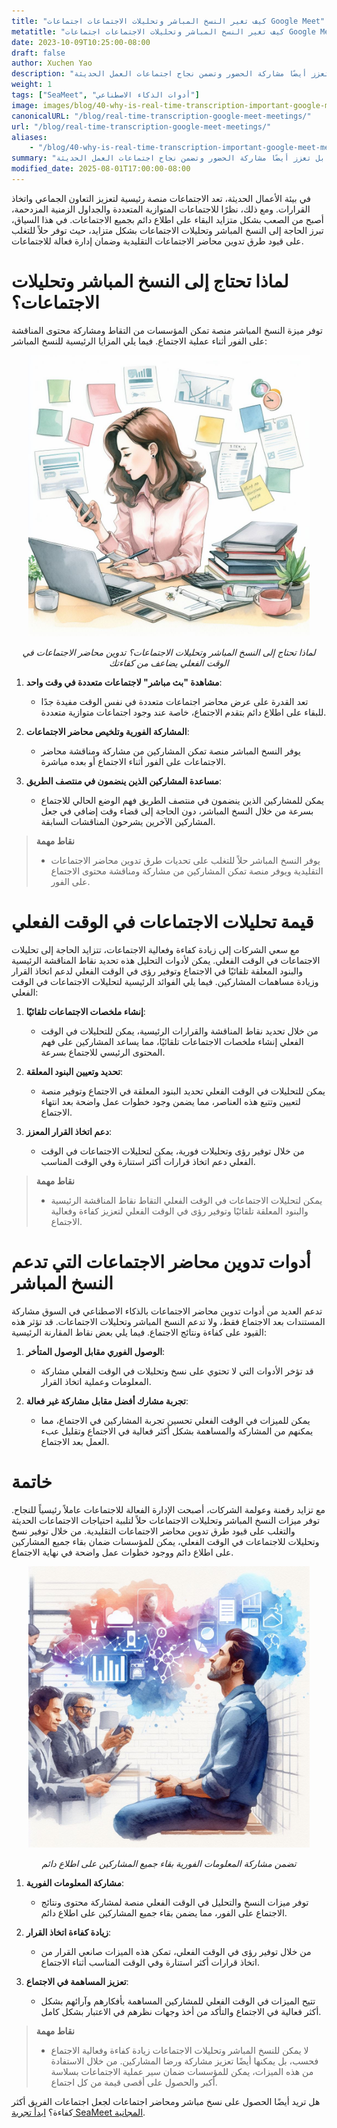 ```yaml
---
title: "كيف تغير النسخ المباشر وتحليلات الاجتماعات اجتماعات Google Meet"
metatitle: "كيف تغير النسخ المباشر وتحليلات الاجتماعات اجتماعات Google Meet"
date: 2023-10-09T10:25:00-08:00
draft: false
author: Xuchen Yao
description: "غيرت ميزات النسخ المباشر وتحليلات الاجتماعات طريقة عمل الاجتماعات. فهي لا تزيد من كفاءة الاجتماعات وتوفر رؤى فورية وتسهل اتخاذ القرارات السريعة فحسب، بل تعزز أيضًا مشاركة الحضور وتضمن نجاح اجتماعات العمل الحديثة."
weight: 1
tags: ["SeaMeet", "أدوات الذكاء الاصطناعي"]
image: images/blog/40-why-is-real-time-transcription-important-google-meet-meetings/40-why-is-real-time-transcription-important-google-meet-meetings.jpeg
canonicalURL: "/blog/real-time-transcription-google-meet-meetings/"
url: "/blog/real-time-transcription-google-meet-meetings/"
aliases:
    - "/blog/40-why-is-real-time-transcription-important-google-meet-meetings/"
summary: "غيرت ميزات النسخ المباشر وتحليلات الاجتماعات طريقة عمل الاجتماعات. فهي لا تزيد من كفاءة الاجتماعات وتوفر رؤى فورية وتسهل اتخاذ القرارات السريعة فحسب، بل تعزز أيضًا مشاركة الحضور وتضمن نجاح اجتماعات العمل الحديثة."
modified_date: 2025-08-01T17:00:00-08:00
---
```


في بيئة الأعمال الحديثة، تعد الاجتماعات منصة رئيسية لتعزيز التعاون الجماعي واتخاذ القرارات. ومع ذلك، نظرًا للاجتماعات المتوازية المتعددة والجداول الزمنية المزدحمة، أصبح من الصعب بشكل متزايد البقاء على اطلاع دائم بجميع الاجتماعات. في هذا السياق، تبرز الحاجة إلى النسخ المباشر وتحليلات الاجتماعات بشكل متزايد، حيث توفر حلاً للتغلب على قيود طرق تدوين محاضر الاجتماعات التقليدية وضمان إدارة فعالة للاجتماعات.

# لماذا تحتاج إلى النسخ المباشر وتحليلات الاجتماعات؟

توفر ميزة النسخ المباشر منصة تمكن المؤسسات من التقاط ومشاركة محتوى المناقشة على الفور أثناء عملية الاجتماع. فيما يلي المزايا الرئيسية للنسخ المباشر:

<center>
<img height="450px" src="/images/blog/40-why-is-real-time-transcription-important-google-meet-meetings/1-the-power-of-real-time-meeting-analytics-multitasking.jpeg" alt="لماذا تحتاج إلى النسخ المباشر وتحليلات الاجتماعات؟ مزايا النسخ المباشر"/>

*لماذا تحتاج إلى النسخ المباشر وتحليلات الاجتماعات؟ تدوين محاضر الاجتماعات في الوقت الفعلي يضاعف من كفاءتك*
</center>


1. **مشاهدة "بث مباشر" لاجتماعات متعددة في وقت واحد**:
    - تعد القدرة على عرض محاضر اجتماعات متعددة في نفس الوقت مفيدة جدًا للبقاء على اطلاع دائم بتقدم الاجتماع، خاصة عند وجود اجتماعات متوازية متعددة.

2. **المشاركة الفورية وتلخيص محاضر الاجتماعات**:
    - يوفر النسخ المباشر منصة تمكن المشاركين من مشاركة ومناقشة محاضر الاجتماعات على الفور أثناء الاجتماع أو بعده مباشرة.

3. **مساعدة المشاركين الذين ينضمون في منتصف الطريق**:
    - يمكن للمشاركين الذين ينضمون في منتصف الطريق فهم الوضع الحالي للاجتماع بسرعة من خلال النسخ المباشر، دون الحاجة إلى قضاء وقت إضافي في جعل المشاركين الآخرين يشرحون المناقشات السابقة.

> **نقاط مهمة**
>
> - يوفر النسخ المباشر حلاً للتغلب على تحديات طرق تدوين محاضر الاجتماعات التقليدية ويوفر منصة تمكن المشاركين من مشاركة ومناقشة محتوى الاجتماع على الفور.


# قيمة تحليلات الاجتماعات في الوقت الفعلي

مع سعي الشركات إلى زيادة كفاءة وفعالية الاجتماعات، تتزايد الحاجة إلى تحليلات الاجتماعات في الوقت الفعلي. يمكن لأدوات التحليل هذه تحديد نقاط المناقشة الرئيسية والبنود المعلقة تلقائيًا في الاجتماع وتوفير رؤى في الوقت الفعلي لدعم اتخاذ القرار وزيادة مساهمات المشاركين. فيما يلي الفوائد الرئيسية لتحليلات الاجتماعات في الوقت الفعلي:

1. **إنشاء ملخصات الاجتماعات تلقائيًا**:
    - من خلال تحديد نقاط المناقشة والقرارات الرئيسية، يمكن للتحليلات في الوقت الفعلي إنشاء ملخصات الاجتماعات تلقائيًا، مما يساعد المشاركين على فهم المحتوى الرئيسي للاجتماع بسرعة.

2. **تحديد وتعيين البنود المعلقة**:
    - يمكن للتحليلات في الوقت الفعلي تحديد البنود المعلقة في الاجتماع وتوفير منصة لتعيين وتتبع هذه العناصر، مما يضمن وجود خطوات عمل واضحة بعد انتهاء الاجتماع.

3. **دعم اتخاذ القرار المعزز**:
    - من خلال توفير رؤى وتحليلات فورية، يمكن لتحليلات الاجتماعات في الوقت الفعلي دعم اتخاذ قرارات أكثر استنارة وفي الوقت المناسب.

> **نقاط مهمة**
>
> - يمكن لتحليلات الاجتماعات في الوقت الفعلي التقاط نقاط المناقشة الرئيسية والبنود المعلقة تلقائيًا وتوفير رؤى في الوقت الفعلي لتعزيز كفاءة وفعالية الاجتماع.

# أدوات تدوين محاضر الاجتماعات التي تدعم النسخ المباشر

تدعم العديد من أدوات تدوين محاضر الاجتماعات بالذكاء الاصطناعي في السوق مشاركة المستندات بعد الاجتماع فقط، ولا تدعم النسخ المباشر وتحليلات الاجتماعات. قد تؤثر هذه القيود على كفاءة ونتائج الاجتماع. فيما يلي بعض نقاط المقارنة الرئيسية:

1. **الوصول الفوري مقابل الوصول المتأخر**:
    - قد تؤخر الأدوات التي لا تحتوي على نسخ وتحليلات في الوقت الفعلي مشاركة المعلومات وعملية اتخاذ القرار.

2. **تجربة مشارك أفضل مقابل مشاركة غير فعالة**:
    - يمكن للميزات في الوقت الفعلي تحسين تجربة المشاركين في الاجتماع، مما يمكنهم من المشاركة والمساهمة بشكل أكثر فعالية في الاجتماع وتقليل عبء العمل بعد الاجتماع.

# خاتمة

مع تزايد رقمنة وعولمة الشركات، أصبحت الإدارة الفعالة للاجتماعات عاملاً رئيسياً للنجاح. توفر ميزات النسخ المباشر وتحليلات الاجتماعات حلاً لتلبية احتياجات الاجتماعات الحديثة والتغلب على قيود طرق تدوين محاضر الاجتماعات التقليدية. من خلال توفير نسخ وتحليلات للاجتماعات في الوقت الفعلي، يمكن للمؤسسات ضمان بقاء جميع المشاركين على اطلاع دائم ووجود خطوات عمل واضحة في نهاية الاجتماع.

<center>
<img height="450px" src="/images/blog/40-why-is-real-time-transcription-important-google-meet-meetings/2-real-time-meeting-analytics-enhance-productivity.jpeg" alt="تضمن مشاركة المعلومات الفورية بقاء جميع المشاركين على اطلاع دائم"/>

*تضمن مشاركة المعلومات الفورية بقاء جميع المشاركين على اطلاع دائم*
</center>


1. **مشاركة المعلومات الفورية**:
    - توفر ميزات النسخ والتحليل في الوقت الفعلي منصة لمشاركة محتوى ونتائج الاجتماع على الفور، مما يضمن بقاء جميع المشاركين على اطلاع دائم.

2. **زيادة كفاءة اتخاذ القرار**:
    - من خلال توفير رؤى في الوقت الفعلي، تمكن هذه الميزات صانعي القرار من اتخاذ قرارات أكثر استنارة وفي الوقت المناسب أثناء الاجتماع.

3. **تعزيز المساهمة في الاجتماع**:
    - تتيح الميزات في الوقت الفعلي للمشاركين المساهمة بأفكارهم وآرائهم بشكل أكثر فعالية في الاجتماع والتأكد من أخذ وجهات نظرهم في الاعتبار بشكل كامل.

> **نقاط مهمة**
>
> - لا يمكن للنسخ المباشر وتحليلات الاجتماعات زيادة كفاءة وفعالية الاجتماع فحسب، بل يمكنها أيضًا تعزيز مشاركة ورضا المشاركين. من خلال الاستفادة من هذه الميزات، يمكن للمؤسسات ضمان سير عملية الاجتماعات بسلاسة أكبر والحصول على أقصى قيمة من كل اجتماع.


هل تريد أيضًا الحصول على نسخ مباشر ومحاضر اجتماعات لجعل اجتماعات الفريق أكثر كفاءة؟ [ابدأ تجربة SeaMeet المجانية](https://meet.seasalt.ai/?utm_source=blog).